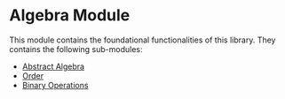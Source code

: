 # Algebra Module

This module contains the foundational functionalities of this library. They contains the following  sub-modules:

- [Abstract Algebra](abstract_algebra.md)
- [Order](order.md)
- [Binary Operations](binary_operation.md)